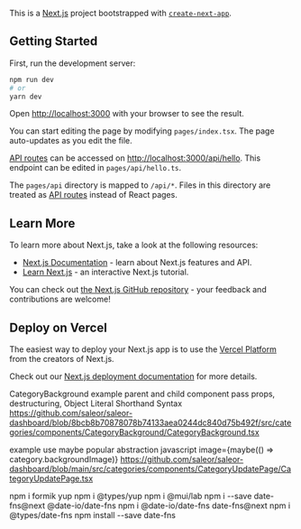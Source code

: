This is a [Next.js](https://nextjs.org/) project bootstrapped with [`create-next-app`](https://github.com/vercel/next.js/tree/canary/packages/create-next-app).

## Getting Started

First, run the development server:

```bash
npm run dev
# or
yarn dev
```

Open [http://localhost:3000](http://localhost:3000) with your browser to see the result.

You can start editing the page by modifying `pages/index.tsx`. The page auto-updates as you edit the file.

[API routes](https://nextjs.org/docs/api-routes/introduction) can be accessed on [http://localhost:3000/api/hello](http://localhost:3000/api/hello). This endpoint can be edited in `pages/api/hello.ts`.

The `pages/api` directory is mapped to `/api/*`. Files in this directory are treated as [API routes](https://nextjs.org/docs/api-routes/introduction) instead of React pages.

## Learn More

To learn more about Next.js, take a look at the following resources:

- [Next.js Documentation](https://nextjs.org/docs) - learn about Next.js features and API.
- [Learn Next.js](https://nextjs.org/learn) - an interactive Next.js tutorial.

You can check out [the Next.js GitHub repository](https://github.com/vercel/next.js/) - your feedback and contributions are welcome!

## Deploy on Vercel

The easiest way to deploy your Next.js app is to use the [Vercel Platform](https://vercel.com/new?utm_medium=default-template&filter=next.js&utm_source=create-next-app&utm_campaign=create-next-app-readme) from the creators of Next.js.

Check out our [Next.js deployment documentation](https://nextjs.org/docs/deployment) for more details.

CategoryBackground example parent and child component pass props, destructuring, Object Literal Shorthand Syntax
https://github.com/saleor/saleor-dashboard/blob/8bcb8b70878078b74133aea0244dc840d75b492f/src/categories/components/CategoryBackground/CategoryBackground.tsx

example use maybe popular abstraction javascript
image={maybe(() => category.backgroundImage)}
https://github.com/saleor/saleor-dashboard/blob/main/src/categories/components/CategoryUpdatePage/CategoryUpdatePage.tsx

npm i formik yup
npm i @types/yup
npm i @mui/lab
npm i --save date-fns@next @date-io/date-fns
npm i @date-io/date-fns date-fns@next
npm i @types/date-fns
npm install --save date-fns

